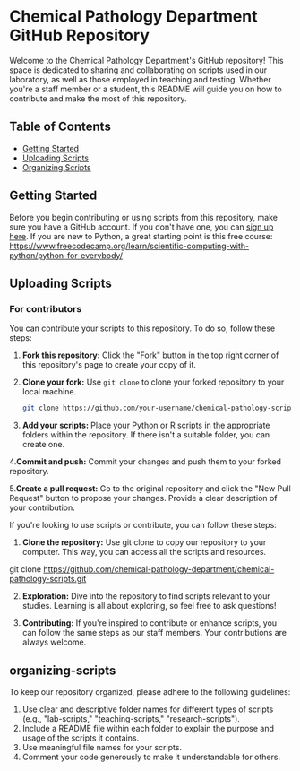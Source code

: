 # Chemical Pathology Department GitHub Repository

Welcome to the Chemical Pathology Department's GitHub repository! This space is dedicated to sharing and collaborating on scripts used in our laboratory, as well as those employed in teaching and testing. Whether you're a staff member or a student, this README will guide you on how to contribute and make the most of this repository.

## Table of Contents

- [Getting Started](#getting-started)
- [Uploading Scripts](#uploading-scripts)
- [Organizing Scripts](#organizing-scripts)

## Getting Started

Before you begin contributing or using scripts from this repository, make sure you have a GitHub account. If you don't have one, you can [sign up here](https://github.com/join).
If you are new to Python, a great starting point is this free course: https://www.freecodecamp.org/learn/scientific-computing-with-python/python-for-everybody/

## Uploading Scripts

### For contributors

You can contribute your scripts to this repository. To do so, follow these steps:

1. **Fork this repository:** Click the "Fork" button in the top right corner of this repository's page to create your copy of it.

2. **Clone your fork:** Use `git clone` to clone your forked repository to your local machine.

   ```bash
   git clone https://github.com/your-username/chemical-pathology-scripts.git

3. **Add your scripts:** Place your Python or R scripts in the appropriate folders within the repository. If there isn't a suitable folder, you can create one.

4.**Commit and push:** Commit your changes and push them to your forked repository.

5.**Create a pull request:** Go to the original repository and click the "New Pull Request" button to propose your changes. Provide a clear description of your contribution.

If you're looking to use scripts or contribute, you can follow these steps:

1. **Clone the repository:** Use git clone to copy our repository to your computer. This way, you can access all the scripts and resources.

git clone https://github.com/chemical-pathology-department/chemical-pathology-scripts.git

2. **Exploration:** Dive into the repository to find scripts relevant to your studies. Learning is all about exploring, so feel free to ask questions!

3. **Contributing:** If you're inspired to contribute or enhance scripts, you can follow the same steps as our staff members. Your contributions are always welcome.

## organizing-scripts

To keep our repository organized, please adhere to the following guidelines:

1. Use clear and descriptive folder names for different types of scripts (e.g., "lab-scripts," "teaching-scripts," "research-scripts").
2. Include a README file within each folder to explain the purpose and usage of the scripts it contains.
3. Use meaningful file names for your scripts.
4. Comment your code generously to make it understandable for others.
